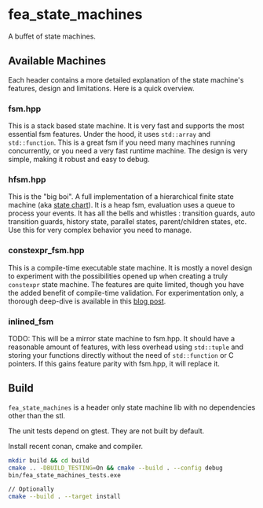 # fea_state_machines
<!-- [![Build Status](https://travis-ci.org/p-groarke/fea_flat_recurse.svg?branch=master)](https://travis-ci.org/p-groarke/fea_flat_recurse)
[![Build status](https://ci.appveyor.com/api/projects/status/kw99c4io4f50n6en/branch/master?svg=true)](https://ci.appveyor.com/project/p-groarke/fea-flat-recurse/branch/master) -->

A buffet of state machines.

## Available Machines

Each header contains a more detailed explanation of the state machine's features, design and limitations. Here is a quick overview.

### fsm.hpp

This is a stack based state machine. It is very fast and supports the most essential fsm features. Under the hood, it uses `std::array` and `std::function`. This is a great fsm if you need many machines running concurrently, or you need a very fast runtime machine. The design is very simple, making it robust and easy to debug.

### hfsm.hpp

This is the "big boi". A full implementation of a hierarchical finite state machine (aka [state chart](https://statecharts.github.io/)). It is a heap fsm, evaluation uses a queue to process your events. It has all the bells and whistles : transition guards, auto transition guards, history state, parallel states, parent/children states, etc. Use this for very complex behavior you need to manage.

### constexpr_fsm.hpp

This is a compile-time executable state machine. It is mostly a novel design to experiment with the possibilities opened up when creating a truly `constexpr` state machine. The features are quite limited, though you have the added benefit of compile-time validation. For experimentation only, a thorough deep-dive is available in this [blog post](https://philippegroarke.com/posts/2020/constexpr_fsm/).

### inlined_fsm

TODO: This will be a mirror state machine to fsm.hpp. It should have a reasonable amount of features, with less overhead using `std::tuple` and storing your functions directly without the need of `std::function` or C pointers. If this gains feature parity with fsm.hpp, it will replace it.


## Build
`fea_state_machines` is a header only state machine lib with no dependencies other than the stl.

The unit tests depend on gtest. They are not built by default.

Install recent conan, cmake and compiler.

```bash
mkdir build && cd build
cmake .. -DBUILD_TESTING=On && cmake --build . --config debug
bin/fea_state_machines_tests.exe

// Optionally
cmake --build . --target install
```


